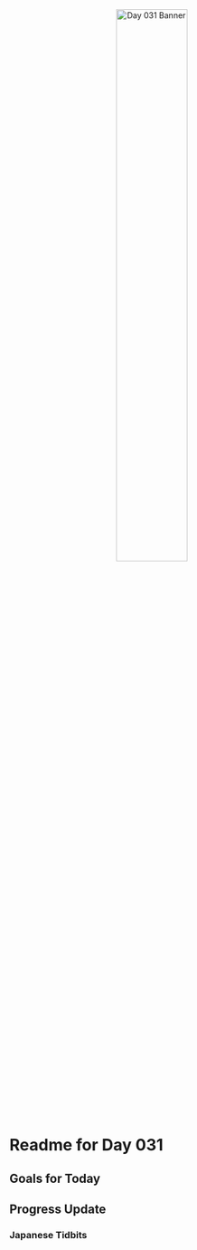 <div align="center">
 <img src="../..Images/image_031.jpg" alt="Day 031 Banner" width="50%">
</div>

# Readme for Day 031

## Goals for Today

## Progress Update

### Japanese Tidbits

